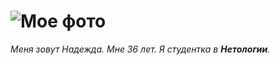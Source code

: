 # ![Мое фото](https://sopranoclub.ru/images/110-foto-smeshnyh-obezyan/file47172.jpg)

_Меня зовут Надежда.
Мне 36 лет.
Я студентка в **Нетологии**._
